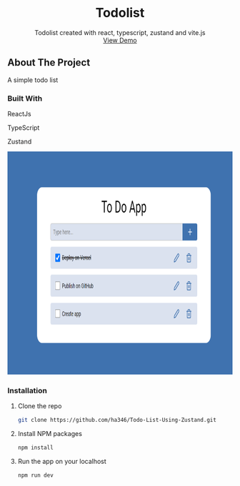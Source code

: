 <!-- PROJECT LOGO -->
<br />
<div align="center">
  <h1 align="center">Todolist</h1>

  <p align="center">
    Todolist created with react, typescript, zustand and vite.js
		<br/>
		<a href="https://todo-list-using-zustand-tau.vercel.app/">View Demo</a>
  </p>
</div>


<!-- ABOUT THE PROJECT -->
## About The Project

A simple todo list

### Built With

<p>ReactJs</p>
<p>TypeScript</p>
<p>Zustand</p>

<div align="center">
  <span>
    <img src="./src/assets/img01.png" alt="app" width="700" height="500">
   </span>
</div>

<!-- GETTING STARTED -->
### Installation

1. Clone the repo
   ```sh
   git clone https://github.com/ha346/Todo-List-Using-Zustand.git
   ```
2. Install NPM packages
   ```sh
   npm install
   ```
3. Run the app on your localhost
   ```js
   npm run dev
   ```
